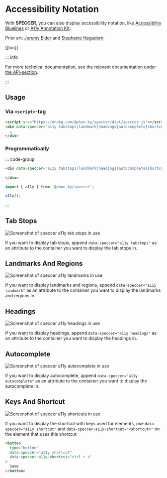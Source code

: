 # Accessibility Notation

With **SPECCER**, you can also display accessibility notation, like
[Accessibility Bluelines](https://dribbble.com/shots/6269661-Accessibility-Bluelines?utm_source=Clipboard_Shot&utm_campaign=jeremyelder&utm_content=Accessibility%20Bluelines&utm_medium=Social_Share&utm_source=Clipboard_Shot&utm_campaign=jeremyelder&utm_content=Accessibility%20Bluelines&utm_medium=Social_Share)
or
[A11y Annotation Kit](https://www.figma.com/community/file/953682768192596304):

Prior art: [Jeremy Elder](https://twitter.com/JeremyElder) and
[Stephanie Hagadorn](https://shagadorn.work/)

[[toc]]

::: info

For more technical documentation, see the relevant documentation
[under the API-section](/api/functions/a11y).

:::

## Usage

### Via `<script>`-tag

```html [index.html]
<script src="https://unpkg.com/@phun-ky/speccer/dist/speccer.js"></script>
<div data-speccer="a11y tabstops|landmark|headings|autocomplete|shortcut">
  …
</div>
```

### Programmatically

::: code-group

```html [index.html]
<div data-speccer="a11y tabstops|landmark|headings|autocomplete|shortcut">
  …
</div>
```

```typescript [main.ts]
import { a11y } from '@phun-ky/speccer';

a11y();
```

:::

## Tab Stops

![Screenshot of speccer a11y tab stops in use](/speccer-a11y-tabstops-light.png)

If you want to display tab stops, append `data-speccer="a11y tabstops"` as an
attribute to the container you want to display the tab stops in.

## Landmarks And Regions

![Screenshot of speccer a11y landmarks in use](/speccer-a11y-landmarks-light.png)

If you want to display landmarks and regions, append
`data-speccer="a11y landmark"` as an attribute to the container you want to
display the landmarks and regions in.

## Headings

![Screenshot of speccer a11y headings in use](/speccer-a11y-headings-light.png)

If you want to display headings, append `data-speccer="a11y headings"` as an
attribute to the container you want to display the headings in.

## Autocomplete

![Screenshot of speccer a11y autocomplete in use](/speccer-a11y-autocomplete-light.png)

If you want to display autocomplete, append `data-speccer="a11y autocomplete"`
as an attribute to the container you want to display the autocomplete in.

## Keys And Shortcut

![Screenshot of speccer a11y shortcuts in use](/speccer-a11y-shortcuts-light.png)

If you want to display the shortcut with keys used for elements, use
`data-speccer="a11y shortcut"` and `data-speccer-a11y-shortcut="<shortcut>"` on
the element that uses this shortcut:

```html
<button
  type="button"
  data-speccer="a11y shortcut"
  data-speccer-a11y-shortcut="ctrl + s"
>
  Save
</button>
```
